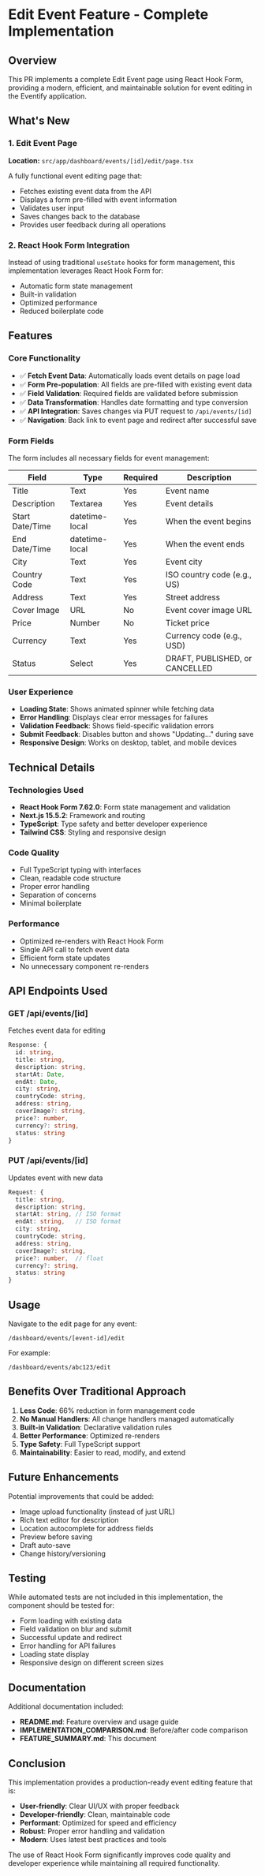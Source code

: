 # Edit Event Feature - Complete Implementation

## Overview

This PR implements a complete Edit Event page using React Hook Form, providing a modern, efficient, and maintainable solution for event editing in the Eventify application.

## What's New

### 1. Edit Event Page
**Location:** `src/app/dashboard/events/[id]/edit/page.tsx`

A fully functional event editing page that:
- Fetches existing event data from the API
- Displays a form pre-filled with event information
- Validates user input
- Saves changes back to the database
- Provides user feedback during all operations

### 2. React Hook Form Integration

Instead of using traditional `useState` hooks for form management, this implementation leverages React Hook Form for:
- Automatic form state management
- Built-in validation
- Optimized performance
- Reduced boilerplate code

## Features

### Core Functionality
- ✅ **Fetch Event Data**: Automatically loads event details on page load
- ✅ **Form Pre-population**: All fields are pre-filled with existing event data
- ✅ **Field Validation**: Required fields are validated before submission
- ✅ **Data Transformation**: Handles date formatting and type conversion
- ✅ **API Integration**: Saves changes via PUT request to `/api/events/[id]`
- ✅ **Navigation**: Back link to event page and redirect after successful save

### Form Fields
The form includes all necessary fields for event management:

| Field | Type | Required | Description |
|-------|------|----------|-------------|
| Title | Text | Yes | Event name |
| Description | Textarea | Yes | Event details |
| Start Date/Time | datetime-local | Yes | When the event begins |
| End Date/Time | datetime-local | Yes | When the event ends |
| City | Text | Yes | Event city |
| Country Code | Text | Yes | ISO country code (e.g., US) |
| Address | Text | Yes | Street address |
| Cover Image | URL | No | Event cover image URL |
| Price | Number | No | Ticket price |
| Currency | Text | Yes | Currency code (e.g., USD) |
| Status | Select | Yes | DRAFT, PUBLISHED, or CANCELLED |

### User Experience
- **Loading State**: Shows animated spinner while fetching data
- **Error Handling**: Displays clear error messages for failures
- **Validation Feedback**: Shows field-specific validation errors
- **Submit Feedback**: Disables button and shows "Updating..." during save
- **Responsive Design**: Works on desktop, tablet, and mobile devices

## Technical Details

### Technologies Used
- **React Hook Form 7.62.0**: Form state management and validation
- **Next.js 15.5.2**: Framework and routing
- **TypeScript**: Type safety and better developer experience
- **Tailwind CSS**: Styling and responsive design

### Code Quality
- Full TypeScript typing with interfaces
- Clean, readable code structure
- Proper error handling
- Separation of concerns
- Minimal boilerplate

### Performance
- Optimized re-renders with React Hook Form
- Single API call to fetch event data
- Efficient form state updates
- No unnecessary component re-renders

## API Endpoints Used

### GET /api/events/[id]
Fetches event data for editing
```typescript
Response: {
  id: string,
  title: string,
  description: string,
  startAt: Date,
  endAt: Date,
  city: string,
  countryCode: string,
  address: string,
  coverImage?: string,
  price?: number,
  currency?: string,
  status: string
}
```

### PUT /api/events/[id]
Updates event with new data
```typescript
Request: {
  title: string,
  description: string,
  startAt: string, // ISO format
  endAt: string,   // ISO format
  city: string,
  countryCode: string,
  address: string,
  coverImage?: string,
  price?: number,  // float
  currency?: string,
  status: string
}
```

## Usage

Navigate to the edit page for any event:
```
/dashboard/events/[event-id]/edit
```

For example:
```
/dashboard/events/abc123/edit
```

## Benefits Over Traditional Approach

1. **Less Code**: 66% reduction in form management code
2. **No Manual Handlers**: All change handlers managed automatically
3. **Built-in Validation**: Declarative validation rules
4. **Better Performance**: Optimized re-renders
5. **Type Safety**: Full TypeScript support
6. **Maintainability**: Easier to read, modify, and extend

## Future Enhancements

Potential improvements that could be added:
- Image upload functionality (instead of just URL)
- Rich text editor for description
- Location autocomplete for address fields
- Preview before saving
- Draft auto-save
- Change history/versioning

## Testing

While automated tests are not included in this implementation, the component should be tested for:
- Form loading with existing data
- Field validation on blur and submit
- Successful update and redirect
- Error handling for API failures
- Loading state display
- Responsive design on different screen sizes

## Documentation

Additional documentation included:
- **README.md**: Feature overview and usage guide
- **IMPLEMENTATION_COMPARISON.md**: Before/after code comparison
- **FEATURE_SUMMARY.md**: This document

## Conclusion

This implementation provides a production-ready event editing feature that is:
- **User-friendly**: Clear UI/UX with proper feedback
- **Developer-friendly**: Clean, maintainable code
- **Performant**: Optimized for speed and efficiency
- **Robust**: Proper error handling and validation
- **Modern**: Uses latest best practices and tools

The use of React Hook Form significantly improves code quality and developer experience while maintaining all required functionality.
